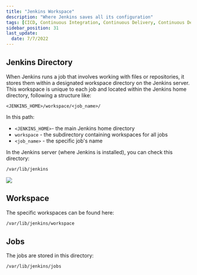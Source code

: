 ```yaml
---
title: "Jenkins Workspace"
description: "Where Jenkins saves all its configuration"
tags: [CICD, Continuous Integration, Continuous Delivery, Continuous Deployment, Jenkins]
sidebar_position: 31
last_update:
  date: 7/7/2022
---
```



## Jenkins Directory

When Jenkins runs a job that involves working with files or repositories, it stores them within a designated workspace directory on the Jenkins server. This workspace is unique to each job and located within the Jenkins home directory, following a structure like:

```
<JENKINS_HOME>/workspace/<job_name>/
```

In this path:

- `<JENKINS_HOME>`- the main Jenkins home directory
- `workspace` - the subdirectory containing workspaces for all jobs
- `<job_name>` - the specific job's name

In the Jenkins server (where Jenkins is installed), you can check this directory:

```bash
/var/lib/jenkins 
```

![](/img/docs/1027-jenkins-workspace.png) 


## Workspace 

The specific workspaces can be found here:

```bash
/var/lib/jenkins/workspace
```


## Jobs 

The jobs are stored in this directory:

```bash
/var/lib/jenkins/jobs
```



